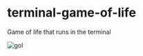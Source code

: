 # terminal-game-of-life
Game of life that runs in the terminal

![gol](https://user-images.githubusercontent.com/37815834/174691306-97580eb9-21d6-4455-a47e-b760ca793155.png)
